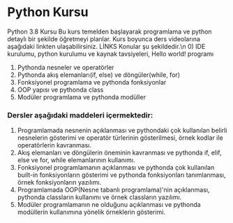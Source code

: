 # Python Kursu
Python 3.8 Kursu
Bu kurs temelden başlayarak programlama ve python detaylı bir şekilde öğretmeyi planlar.
Kurs boyunca ders videolarına aşağıdaki linkten ulaşabilirsiniz.
LİNKS
Konular şu şekildedir.\n
0) IDE kurulumu, python kurulumu ve kaynak tavsiyeleri, Hello world! programı
1) Pythonda nesneler ve operatörler
2) Pythonda akış elemanları(if, else) ve döngüler(while, for)
3) Fonksiyonel programlama ve pythonda fonksiyonlar
4) OOP yapısı ve pythonda class
5) Modüler programlama ve pythonda modüller

### Dersler aşağıdaki maddeleri içermektedir:
  1) Programlamada nesnenin açıklanması ve pythondaki çok kullanılan belirli nesnelerin gösterimi ve operatör türlerinin gösterilmesi, örnek kodlar ile operatörlerin kavranması.
  2) Akış elemanları ve döngülerin öneminin kavranması ve pythonda if, elif, else ve for, while elemanlarının kullanımı.
  3) Fonksiyonel programlamanın açıklanması ve pythonda çok kullanılan built-in fonksiyonların gösterimi ve pythonda fonksiyonları tanımlanması, örnek fonksiyonların yazılımı.
  4) Programlamada OOP(Nesne tabanlı programlama)'nin açıklanması, pythonda classların kullanımı ve örnek classların yazılımı.
  5) Modüler programlamanın ne olduğunu açıklanması ve pythonda modüllerin kullanımına yönelik örneklerin gösterimi.
